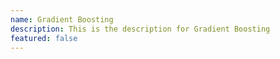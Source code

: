 ```yaml
---
name: Gradient Boosting
description: This is the description for Gradient Boosting
featured: false
---
```

